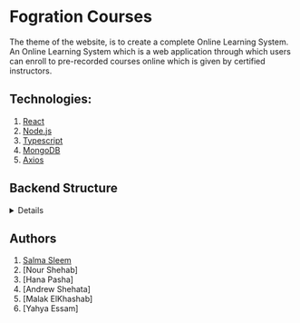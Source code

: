 # Fogration Courses
The theme of the website, is to create a complete Online Learning System. An Online Learning System which is a web application through which users can enroll to pre-recorded
courses online which is given by certified instructors. 



## Technologies:  
1. [React](https://reactjs.org/)
2. [Node.js](https://nodejs.org/en/)
3. [Typescript](https://www.typescriptlang.org/)
4. [MongoDB](https://www.mongodb.com/)
5. [Axios](https://axios-http.com/)


## Backend Structure

<details>
    
```bash
ACL_FOGRATION_BE/
├── Controller
│   ├── accounts.js
│   ├── courses.js
│   ├── exams.js
│   ├── instructor.js
│   └── ..............
├── Routes
│   ├── accountsRouter.js
│   ├── courseRouter.js
│   ├── instructorRouter.js
│   └── ............
├── Schemas
│   ├── Administrator.js
│   ├── CorporateUser.js
│   ├── CorpRequest.js
│   ├── Course.js
│   ├── Exam.js
│   ├── Instructor.js
│   ├── IndividualUser.js
│   ├── Problem.js
│   ├── Question.js
│   ├── RefundRequest.js
│   ├── StudentTakeCourse.js
│   ├── StudentTookExam.js
│   ├── Subtitle.js
│   ├── Video.js
│   └── .....................
 

```
</details>



## Authors 
1. [Salma Sleem](https://github.com/salmasleem)
2. [Nour Shehab]
3. [Hana Pasha]
4. [Andrew Shehata]
5. [Malak ElKhashab]
6. [Yahya Essam]

